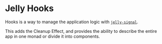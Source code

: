 # Jelly Hooks

Hooks is a way to manage the application logic with [`jelly-signal`](https://github.com/yukikurage/purescript-jelly-signal).

This adds the Cleanup Effect, and provides the ability to describe the entire app in one monad or divide it into components.
